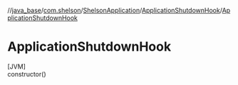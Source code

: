 //[java_base](../../../../index.md)/[com.shelson](../../index.md)/[ShelsonApplication](../index.md)/[ApplicationShutdownHook](index.md)/[ApplicationShutdownHook](-application-shutdown-hook.md)

# ApplicationShutdownHook

[JVM]\
constructor()
